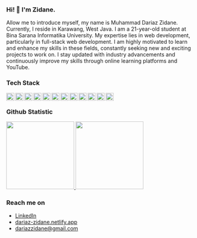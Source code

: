 ### Hi! 👋 I'm Zidane.

Allow me to introduce myself, my name is Muhammad Dariaz Zidane. Currently, I reside in Karawang, West Java. I am a 21-year-old student at Bina Sarana Informatika University. My expertise lies in web development, particularly in full-stack web development. I am highly motivated to learn and enhance my skills in these fields, constantly seeking new and exciting projects to work on. I stay updated with industry advancements and continuously improve my skills through online learning platforms and YouTube.

### Tech Stack
  <a href="#"><img align="left" alt="Html" title="Html" width="21px" src="https://upload.wikimedia.org/wikipedia/commons/6/61/HTML5_logo_and_wordmark.svg" /></a>
  <a href="#"><img align="left" alt="Css" title="Css" width="21px" src="https://upload.wikimedia.org/wikipedia/commons/3/3d/CSS.3.svg" /></a>
  <a href="#"><img align="left" alt="JavaScript" title="JavaScript" width="21px" src="https://upload.wikimedia.org/wikipedia/commons/9/99/Unofficial_JavaScript_logo_2.svg" /></a>
  <a href="#"><img align="left" alt="PHP" title="PHP" width="21px" src="https://upload.wikimedia.org/wikipedia/commons/2/27/PHP-logo.svg" /></a>
  <a href="#"><img align="left" alt="CODEIGITER" title="Codeigniter" width="21px" src="https://icons-for-free.com/iconfiles/png/512/codeigniter+plain-1324760526216009085.png">
  <a href="#"><img align="left" alt="Laravel" title="Laravel" width="21px" src="https://upload.wikimedia.org/wikipedia/commons/9/9a/Laravel.svg" /></a>
  <a href="#"><img align="left" alt="NodeJS" title="NodeJS" width="21px" src="https://seeklogo.com/images/N/nodejs-logo-FBE122E377-seeklogo.com.png" /></a>
  <a href="#"><img align="left" alt="React" title="React" width="21px" src="https://cdn.worldvectorlogo.com/logos/react-2.svg" /></a>
  <a href="#"><img align="left" alt="Bootstrap" title="Bootstrap" width="21px" src="https://upload.wikimedia.org/wikipedia/commons/b/b2/Bootstrap_logo.svg" /></a>
  <a href="#"><img align="left" alt="Tailwindcss" title="Tailwindcss" width="21px" src="https://upload.wikimedia.org/wikipedia/commons/d/d5/Tailwind_CSS_Logo.svg" /></a>
  <a href="#"><img align="left" alt="Mysql" title="Mysql" width="21px" src="https://upload.wikimedia.org/wikipedia/id/a/a9/MySQL.png" /></a>
  </a>
  <a href="#"><img align="left" alt="Mysql" title="Alpine js" width="21px" src="https://icon.icepanel.io/Technology/png-shadow-512/Alpine.js.png" /></a>
  </a>
  <br>

### Github Statistic
<p align="left">
<a href="https://github.com/muhammaddariazzidane">
  <img height="180em" src="https://github-readme-stats-eight-theta.vercel.app/api?username=muhammaddariazzidane&show_icons=true&theme=algolia&include_all_commits=true&count_private=true"/>
  <img height="180em" src="https://github-readme-stats-eight-theta.vercel.app/api/top-langs/?username=muhammaddariazzidane&layout=compact&langs_count=8&theme=algolia"/>
</a>
</p>

### Reach me on
- <a href="https://www.linkedin.com/in/muhammad-dariaz-zidane/">LinkedIn</a>
- <a href="https://dariaz-zidane.netlify.app/">dariaz-zidane.netlify.app</a>
- dariazzidane@gmail.com
